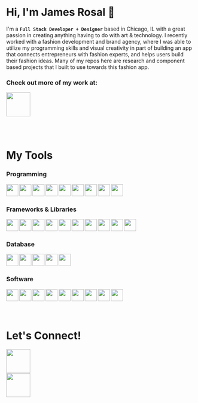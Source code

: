 # Hi, I'm James Rosal 👋

I'm a **`Full Stack Developer + Designer`** based in Chicago, IL with a great passion in creating anything having to do with art & technology. I recently worked with a fashion development and brand agency, where I was able to utilize my programming skills and visual creativity in part of building an app that connects entrepreneurs with fashion experts, and helps users build their fashion ideas. Many of my repos here are research and component based projects that I built to use towards this fashion app.

### Check out more of my work at: 
<a class="btn" href="https://www.jamesrosal.com/development/" target="_blank"><img src="https://custom-icon-badges.demolab.com/badge/jamesrosal.com-f2ff5f" height="64"></a>

<br>
<br>

# My Tools
  
### Programming
<img align="left" src="https://cdn.jsdelivr.net/gh/devicons/devicon/icons/html5/html5-original.svg" height="32" />
<img align="left" src="https://cdn.jsdelivr.net/gh/devicons/devicon/icons/css3/css3-original.svg" height="32" />
<img align="left" src="https://cdn.jsdelivr.net/gh/devicons/devicon/icons/javascript/javascript-original.svg" height="32" />
<img align="left" src="https://cdn.jsdelivr.net/gh/devicons/devicon/icons/typescript/typescript-original.svg" height="32" />
<img align="left" src="https://cdn.jsdelivr.net/gh/devicons/devicon/icons/nodejs/nodejs-original.svg" height="32" />
<img align="left" src="https://cdn.jsdelivr.net/gh/devicons/devicon/icons/php/php-original.svg" height="32" />
<img align="left" src="https://cdn.jsdelivr.net/gh/devicons/devicon/icons/python/python-original.svg" height="32" />
<img align="left" src="https://cdn.jsdelivr.net/gh/devicons/devicon/icons/java/java-original.svg" height="32" />
<img align="left" src="https://cdn.jsdelivr.net/gh/devicons/devicon/icons/csharp/csharp-original.svg" height="32" />

<br>
<br>

### Frameworks & Libraries
<img align="left" src="https://cdn.jsdelivr.net/gh/devicons/devicon/icons/bootstrap/bootstrap-original.svg" height="32" />
<img align="left" src="https://cdn.jsdelivr.net/gh/devicons/devicon/icons/tailwindcss/tailwindcss-plain.svg" height="32" />
<img align="left" src="https://cdn.jsdelivr.net/gh/devicons/devicon/icons/materialui/materialui-original.svg" height="32" />
<img align="left" src="https://cdn.jsdelivr.net/gh/devicons/devicon/icons/react/react-original.svg" height="32" />
<img align="left" src="https://cdn.simpleicons.org/nextdotjs/white" height="32" />
<img align="left" src="https://cdn.simpleicons.org/express/white" height="32" />
<img align="left" src="https://cdn.simpleicons.org/flask/white" height="32" />
<img align="left" src="https://cdn.simpleicons.org/threedotjs/white" height="32" />
<img align="left" src="https://cdn.jsdelivr.net/gh/devicons/devicon/icons/jquery/jquery-original.svg" height="32" />
<img align="left" src="https://cdn.jsdelivr.net/gh/devicons/devicon/icons/wordpress/wordpress-plain.svg" height="32" />

<br>
<br>

### Database
<img align="left" src="https://cdn.simpleicons.org/github/white" height="32" />
<img align="left" src="https://cdn.jsdelivr.net/gh/devicons/devicon/icons/heroku/heroku-original.svg" height="32" />
<img align="left" src="https://cdn.jsdelivr.net/gh/devicons/devicon/icons/mongodb/mongodb-original.svg" height="32" />
<img align="left" src="https://cdn.jsdelivr.net/gh/devicons/devicon/icons/mysql/mysql-original.svg" height="32" />
<img align="left" src="https://cdn.jsdelivr.net/gh/devicons/devicon/icons/postgresql/postgresql-original.svg" height="32" />

<br>
<br>

### Software
<img align="left" src="https://cdn.jsdelivr.net/gh/devicons/devicon/icons/photoshop/photoshop-plain.svg" height="32" />
<img align="left" src="https://cdn.jsdelivr.net/gh/devicons/devicon/icons/illustrator/illustrator-plain.svg" height="32" />
<img align="left" src="https://cdn.jsdelivr.net/gh/devicons/devicon/icons/aftereffects/aftereffects-original.svg" height="32" />
<img align="left" src="https://cdn.jsdelivr.net/gh/devicons/devicon/icons/premierepro/premierepro-original.svg" height="32" />
<img align="left" src="https://cdn.jsdelivr.net/gh/devicons/devicon/icons/xd/xd-plain.svg" height="32" />
<img align="left" src="https://cdn.jsdelivr.net/gh/devicons/devicon/icons/figma/figma-original.svg" height="32" />
<img align="left" src="https://cdn.jsdelivr.net/gh/devicons/devicon/icons/blender/blender-original.svg" height="32" />
<img align="left" src="https://cdn.jsdelivr.net/gh/devicons/devicon/icons/git/git-original.svg" height="32" />
<img align="left" src="https://cdn.jsdelivr.net/gh/devicons/devicon/icons/confluence/confluence-original.svg" height="32" />

<br>
<br>
<br>
<br>

# Let's Connect!
<a href="https://www.linkedin.com/in/jamesrosal/" target="_blank"><img src="https://custom-icon-badges.demolab.com/badge/LinkedIn-f2ff5f?logo=linkedin&logoColor=black" height="64"></a>
<br>
<a href="https://www.instagram.com/jamesrosal_/" target="_blank"><img src="https://custom-icon-badges.demolab.com/badge/Instagram-f2ff5f?logo=instagram&logoColor=black" height="64"></a>

<!--
**jamesrosal/jamesrosal** is a ✨ _special_ ✨ repository because its `README.md` (this file) appears on your GitHub profile.

Here are some ideas to get you started:

- 🔭 I’m currently working on ...
- 🌱 I’m currently learning ...
- 👯 I’m looking to collaborate on ...
- 🤔 I’m looking for help with ...
- 💬 Ask me about ...
- 📫 How to reach me: ...
- 😄 Pronouns: ...
- ⚡ Fun fact: ...
-->
